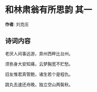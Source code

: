 # 和林肃翁有所思韵  其一

**作者**: 刘克庄

## 诗词内容

老厌人间事远游，弇州西畔比台州。

须弥身大安知痛，云梦胸宽不贮愁。

旧友惟君真管鲍，诸生若个是程仇。

跳丸去速还舟晚，独立空山两鬓秋。

